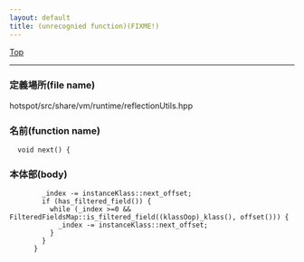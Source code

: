 ```yaml
---
layout: default
title: (unrecognied function)(FIXME!)
---
```

[Top](../index.html)

--- 
### 定義場所(file name)
hotspot/src/share/vm/runtime/reflectionUtils.hpp

### 名前(function name)
```
  void next() {
```

### 本体部(body)
```
	    _index -= instanceKlass::next_offset;
	    if (has_filtered_field()) {
	      while (_index >=0 && FilteredFieldsMap::is_filtered_field((klassOop)_klass(), offset())) {
	        _index -= instanceKlass::next_offset;
	      }
	    }
	  }
	
```


